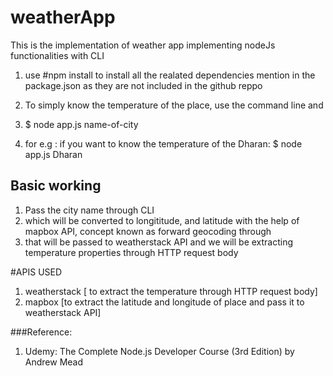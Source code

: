 # weatherApp
This is the implementation of weather app implementing nodeJs functionalities with CLI

1. use #npm install to install all the realated dependencies mention in the package.json as they are not included in the github reppo
2. To simply know the temperature of the place, use the command line and 
3.  $ node app.js name-of-city

4. for e.g : if you want to know the temperature of the Dharan:
       $ node app.js Dharan
 
 
 ## Basic working
1. Pass the city name through CLI
2. which will be converted to longititude, and latitude with the help of mapbox API, concept known as forward geocoding through 
3. that will be passed to weatherstack API and we will be extracting temperature properties through HTTP request body


#APIS USED
1. weatherstack   [ to extract the temperature through HTTP request body]
2. mapbox         [to extract the latitude and longitude of place and pass it to weatherstack API]


###Reference:
1. Udemy: The Complete Node.js Developer Course (3rd Edition) by Andrew Mead
